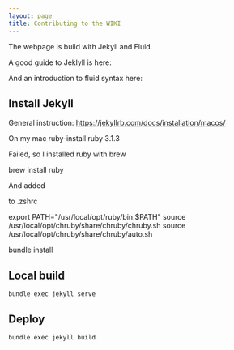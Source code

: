 ```yaml
---
layout: page
title: Contributing to the WIKI
---
```


The webpage is build with Jekyll and Fluid.

A good guide to Jeklyll is here:

And an introduction to fluid syntax here:



## Install Jekyll

General instruction:
https://jekyllrb.com/docs/installation/macos/

On my mac
ruby-install ruby 3.1.3

Failed, so I installed ruby with brew

brew install ruby

And added

to .zshrc

export PATH="/usr/local/opt/ruby/bin:$PATH"
source /usr/local/opt/chruby/share/chruby/chruby.sh
source /usr/local/opt/chruby/share/chruby/auto.sh

bundle install

## Local build

```
bundle exec jekyll serve
```

## Deploy

```
bundle exec jekyll build
```
